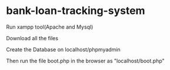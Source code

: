 # bank-loan-tracking-system
Run xampp tool(Apache and Mysql)

Download all the files

Create the Database on localhost/phpmyadmin

Then run the file boot.php in the browser as "localhost/boot.php"
